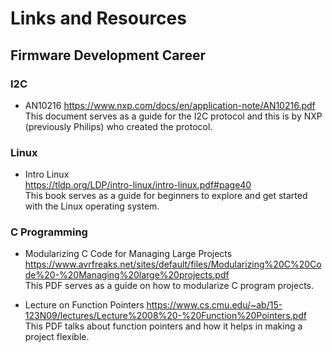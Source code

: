 # **Links and Resources**

## **Firmware Development Career**

### **I2C**
* AN10216
https://www.nxp.com/docs/en/application-note/AN10216.pdf  
This document serves as a guide for the I2C protocol and this is by NXP (previously Philips) who created the protocol.  

### **Linux**  
* Intro Linux   
https://tldp.org/LDP/intro-linux/intro-linux.pdf#page40  
This book serves as a guide for beginners to explore and get started with the Linux operating system.  

### **C Programming**  
*  Modularizing C Code for Managing Large Projects
https://www.avrfreaks.net/sites/default/files/Modularizing%20C%20Code%20-%20Managing%20large%20projects.pdf  
This PDF serves as a guide on how to modularize C program projects.  

* Lecture on Function Pointers
https://www.cs.cmu.edu/~ab/15-123N09/lectures/Lecture%2008%20-%20Function%20Pointers.pdf  
This PDF talks about function pointers and how it helps in making a project flexible.  
